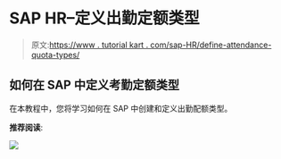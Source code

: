 # SAP HR–定义出勤定额类型

> 原文:[https://www . tutorial kart . com/sap-HR/define-attendance-quota-types/](https://www.tutorialkart.com/sap-hr/define-attendance-quota-types/)

## 如何在 SAP 中定义考勤定额类型

在本教程中，您将学习如何在 SAP 中创建和定义出勤配额类型。

**推荐阅读**:

[![](../Images/925da31b32d6bc3827932f6c8afb11bb.png)](https://www.tutorialkart.com/)